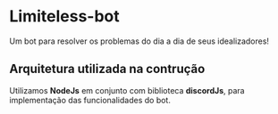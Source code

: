 # Limiteless-bot
Um bot para resolver os problemas do dia a dia de seus idealizadores! 

## Arquitetura utilizada na contrução

Utilizamos **NodeJs** em conjunto com biblioteca **discordJs**, para implementação das funcionalidades do bot.






